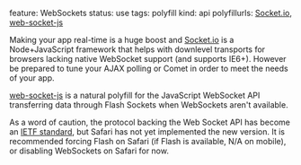 feature: WebSockets
status: use
tags: polyfill 
kind: api
polyfillurls: [Socket.io](http://socket.io/), [web-socket-js](https://github.com/gimite/web-socket-js)

Making your app real-time is a huge boost and [Socket.io](http://socket.io/) is a Node+JavaScript framework that helps with downlevel transports for browsers lacking native WebSocket support (and supports IE6+). However be prepared to tune your AJAX polling or Comet in order to meet the needs of your app.

[web-socket-js](https://github.com/gimite/web-socket-js) is a natural polyfill for the JavaScript WebSocket API transferring data through Flash Sockets when WebSockets aren't available.

As a word of caution, the protocol backing the Web Socket API has become an [IETF standard](http://tools.ietf.org/html/rfc6455), but Safari has not yet implemented the new version. It is recommended forcing Flash on Safari (if Flash is available, N/A on mobile), or disabling WebSockets on Safari for now.
